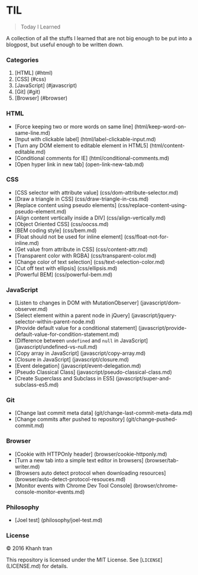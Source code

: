 # TIL
> Today I Learned

A collection of all the stuffs I learned that are not big enough to be put into a blogpost, but useful enough to be written down.


### Categories
1. [HTML] (#html)
2. [CSS] (#css)
3. [JavaScript] (#javascript)
4. [Git] (#git)
5. [Browser] (#browser)

### HTML
- [Force keeping two or more words on same line] (html/keep-word-on-same-line.md)
- [Input with clickable label] (html/label-clickable-input.md)
- [Turn any DOM element to editable element in HTML5] (html/content-editable.md)
- [Conditional comments for IE] (html/conditional-comments.md)
- [Open hyper link in new tab] (open-link-new-tab.md)

### CSS
- [CSS selector with attribute value] (css/dom-attribute-selector.md)
- [Draw a triangle in CSS] (css/draw-triangle-in-css.md)
- [Replace content using pseudo elements] (css/replace-content-using-pseudo-element.md)
- [Align content vertically inside a DIV] (css/align-vertically.md)
- [Object Oriented CSS] (css/oocss.md)
- [BEM coding style] (css/bem.md)
- [Float should not be used for inline element] (css/float-not-for-inline.md)
- [Get value from attribute in CSS] (css/content-attr.md)
- [Transparent color with RGBA] (css/transparent-color.md)
- [Change color of text selection] (css/text-selection-color.md)
- [Cut off text with ellipsis] (css/ellipsis.md)
- [Powerful BEM] (css/powerful-bem.md)

### JavaScript
- [Listen to changes in DOM with MutationObserver] (javascript/dom-observer.md)
- [Select element within a parent node in jQuery] (javascript/jquery-selector-within-parent-node.md)
- [Provide default value for a conditional statement] (javascript/provide-default-value-for-condition-statement.md)
- [Difference between `undefined` and `null` in JavaScript] (javascript/undefined-vs-null.md)
- [Copy array in JavaScript] (javascript/copy-array.md)
- [Closure in JavaScript] (javascript/closure.md)
- [Event delegation] (javascript/event-delegation.md)
- [Pseudo Classical Class] (javascript/pseudo-classical-class.md)
- [Create Superclass and Subclass in ES5] (javascript/super-and-subclass-es5.md)

### Git
- [Change last commit meta data] (git/change-last-commit-meta-data.md)
- [Change commits after pushed to repository] (git/change-pushed-commit.md)

### Browser
- [Cookie with HTTPOnly header] (browser/cookie-httponly.md)
- [Turn a new tab into a simple text editor in browsers] (browser/tab-writer.md)
- [Browsers auto detect protocol when downloading resources] (browser/auto-detect-protocol-resouces.md)
- [Monitor events with Chrome Dev Tool Console] (browser/chrome-console-monitor-events.md)

### Philosophy
- [Joel test] (philosophy/joel-test.md)

### License
&copy; 2016 Khanh tran

This repository is licensed under the MIT License. See [`LICENSE`] (LICENSE.md) for details.
